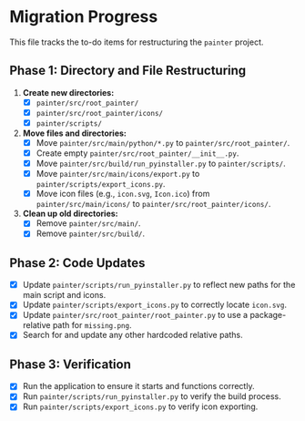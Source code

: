 # Migration Progress

This file tracks the to-do items for restructuring the `painter` project.

## Phase 1: Directory and File Restructuring

1.  **Create new directories:**
    - [x] `painter/src/root_painter/`
    - [x] `painter/src/root_painter/icons/`
    - [x] `painter/scripts/`

2.  **Move files and directories:**
    - [x] Move `painter/src/main/python/*.py` to `painter/src/root_painter/`.
    - [x] Create empty `painter/src/root_painter/__init__.py`.
    - [x] Move `painter/src/build/run_pyinstaller.py` to `painter/scripts/`.
    - [x] Move `painter/src/main/icons/export.py` to `painter/scripts/export_icons.py`.
    - [x] Move icon files (e.g., `icon.svg`, `Icon.ico`) from `painter/src/main/icons/` to `painter/src/root_painter/icons/`.

3.  **Clean up old directories:**
    - [x] Remove `painter/src/main/`.
    - [x] Remove `painter/src/build/`.

## Phase 2: Code Updates

-   [x] Update `painter/scripts/run_pyinstaller.py` to reflect new paths for the main script and icons.
-   [x] Update `painter/scripts/export_icons.py` to correctly locate `icon.svg`.
-   [x] Update `painter/src/root_painter/root_painter.py` to use a package-relative path for `missing.png`.
-   [x] Search for and update any other hardcoded relative paths.

## Phase 3: Verification

-   [x] Run the application to ensure it starts and functions correctly.
-   [x] Run `painter/scripts/run_pyinstaller.py` to verify the build process.
-   [x] Run `painter/scripts/export_icons.py` to verify icon exporting.
